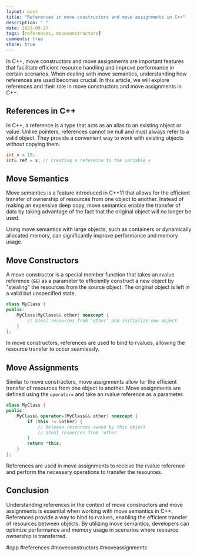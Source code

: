 ```yaml
---
layout: post
title: "References in move constructors and move assignments in C++"
description: " "
date: 2023-09-27
tags: [references, moveconstructors]
comments: true
share: true
---
```


In C++, move constructors and move assignments are important features that facilitate efficient resource handling and improve performance in certain scenarios. When dealing with move semantics, understanding how references are used becomes crucial. In this article, we will explore references and their role in move constructors and move assignments in C++.

## References in C++

In C++, a reference is a type that acts as an alias to an existing object or value. Unlike pointers, references cannot be null and must always refer to a valid object. They provide a convenient way to work with existing objects without copying them.

```cpp
int x = 10;
int& ref = x; // Creating a reference to the variable x
```

## Move Semantics

Move semantics is a feature introduced in C++11 that allows for the efficient transfer of ownership of resources from one object to another. Instead of making an expensive deep copy, move semantics enable the transfer of data by taking advantage of the fact that the original object will no longer be used.

Using move semantics with large objects, such as containers or dynamically allocated memory, can significantly improve performance and memory usage.

## Move Constructors

A move constructor is a special member function that takes an rvalue reference (`&&`) as a parameter to efficiently construct a new object by "stealing" the resources from the source object. The original object is left in a valid but unspecified state.

```cpp
class MyClass {
public:
    MyClass(MyClass&& other) noexcept {
        // Steal resources from 'other' and initialize new object
    }
};
```

In move constructors, references are used to bind to rvalues, allowing the resource transfer to occur seamlessly.

## Move Assignments

Similar to move constructors, move assignments allow for the efficient transfer of resources from one object to another. Move assignments are defined using the `operator=` and take an rvalue reference as a parameter.

```cpp
class MyClass {
public:
    MyClass& operator=(MyClass&& other) noexcept {
        if (this != &other) {
            // Release resources owned by this object
            // Steal resources from 'other'
        }
        return *this;
    }
};
```

References are used in move assignments to receive the rvalue reference and perform the necessary operations to transfer the resources.

## Conclusion

Understanding references in the context of move constructors and move assignments is essential when working with move semantics in C++. References provide a way to bind to rvalues, enabling the efficient transfer of resources between objects. By utilizing move semantics, developers can optimize performance and memory usage in scenarios where resource ownership is transferred. 

#cpp #references #moveconstructors #moveassignments